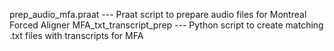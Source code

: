 prep_audio_mfa.praat --- Praat script to prepare audio files for Montreal Forced Aligner
MFA_txt_transcript_prep --- Python script to create matching .txt files with transcripts for MFA
